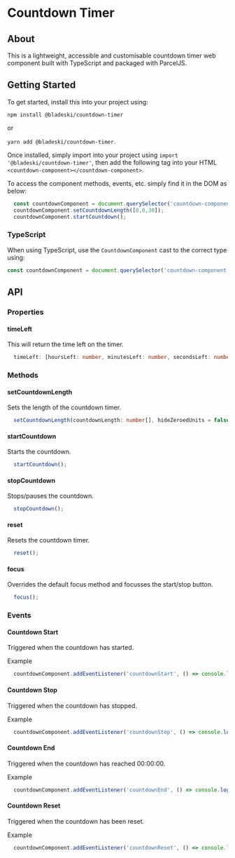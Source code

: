 # Countdown Timer

## About

This is a lightweight, accessible and customisable countdown timer web component built with TypeScript and packaged with ParcelJS.

## Getting Started

To get started, install this into your project using:

`npm install @bladeski/countdown-timer`

or

`yarn add @bladeski/countdown-timer`.

Once installed, simply import into your project using `import '@bladeski/countdown-timer'`, then add the following tag into your HTML `<countdown-component></countdown-component>`.

To access the component methods, events, etc. simply find it in the DOM as below:

```js
  const countdownComponent = document.querySelector('countdown-component');
  countdownComponent.setCountdownLength([0,0,30]);
  countdownComponent.startCountdown();
```

### TypeScript

When using TypeScript, use the `CountdownComponent` cast to the correct type using:

```ts
const countdownComponent = document.querySelector('countdown-component') as CountdownComponent;
```

## API

### Properties

#### timeLeft

This will return the time left on the timer.

```ts
  timeLeft: [hoursLeft: number, minutesLeft: number, secondsLeft: number]
```

### Methods

#### setCountdownLength

Sets the length of the countdown timer.

``` ts
  setCountdownLength(countdownLength: number[], hideZeroedUnits = false);
```

#### startCountdown

Starts the countdown.

``` ts
  startCountdown();
```

#### stopCountdown

Stops/pauses the countdown.

``` ts
  stopCountdown();
```

#### reset

Resets the countdown timer.

``` ts
  reset();
```

#### focus

Overrides the default focus method and focusses the start/stop button.

``` ts
  focus();
```

### Events

#### Countdown Start

Triggered when the countdown has started.

Example

``` ts
  countdownComponent.addEventListener('countdownStart', () => console.log('Countdown Started'));
```

#### Countdown Stop

Triggered when the countdown has stopped.

Example

``` ts
  countdownComponent.addEventListener('countdownStop', () => console.log('Countdown Stopped'));
```

#### Countdown End

Triggered when the countdown has reached 00:00:00.

Example

``` ts
  countdownComponent.addEventListener('countdownEnd', () => console.log('Countdown Ended'));
```

#### Countdown Reset

Triggered when the countdown has been reset.

Example

``` ts
  countdownComponent.addEventListener('countdownReset', () => console.log('Countdown Reset'));
```
